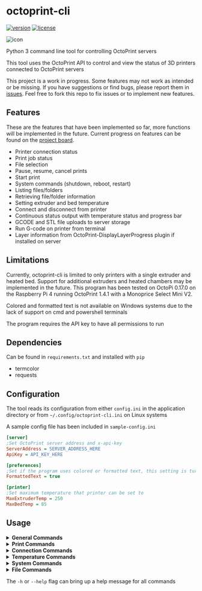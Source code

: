# octoprint-cli

[![version](https://img.shields.io/badge/dynamic/json?color=blue&label=version&query=tag_name&url=https%3A%2F%2Fapi.github.com%2Frepos%2Fuserblackbox%2Foctoprint-cli%2Freleases%2Flatest&style=flat-square)](https://github.com/UserBlackBox/octoprint-cli/releases/latest) [![license](https://img.shields.io/badge/dynamic/json?color=brightgreen&label=license&query=license.key&url=https%3A%2F%2Fapi.github.com%2Frepos%2FUserBlackBox%2Foctoprint-cli&style=flat-square)](https://github.com/UserBlackBox/octoprint-cli/blob/master/LICENSE)

![icon](https://raw.githubusercontent.com/UserBlackBox/octoprint-cli/master/icon/icon.png)

Python 3 command line tool for controlling OctoPrint servers

This tool uses the OctoPrint API to control and view the status of 3D printers connected to OctoPrint servers

This project is a work in progress. Some features may not work as intended or be missing. If you have suggestions or find bugs, please report them in [issues](https://github.com/UserBlackBox/octoprint-cli/issues). Feel free to fork this repo to fix issues or to implement new features.

## Features

These are the features that have been implemented so far, more functions will be implemented in the future. Current progress on features can be found on the [project board](https://github.com/UserBlackBox/octoprint-cli/projects/1).

-   Printer connection status
-   Print job status
-   File selection
-   Pause, resume, cancel prints
-   Start print
-   System commands (shutdown, reboot, restart)
-   Listing files/folders
-   Retrieving file/folder information
-   Setting extruder and bed temperature
-   Connect and disconnect from printer
-   Continuous status output with temperature status and progress bar
-   GCODE and STL file uploads to server storage
-   Run G-code on printer from terminal
-   Layer information from OctoPrint-DisplayLayerProgress plugin if installed on server

## Limitations

Currently, octoprint-cli is limited to only printers with a single extruder and heated bed. Support for additional extruders and heated chambers may be implemented in the future. This program has been tested on OctoPi 0.17.0 on the Raspberry Pi 4 running OctoPrint 1.4.1 with a Monoprice Select Mini V2.

Colored and formatted text is not available on Windows systems due to the lack of support on cmd and powershell terminals

The program requires the API key to have all permissions to run

## Dependencies

Can be found in `requirements.txt` and installed with `pip`

-   termcolor
-   requests

## Configuration

The tool reads its configuration from either `config.ini` in the application directory or from `~/.config/octoprint-cli.ini` on Linux systems

A sample config file has been included in `sample-config.ini`

```ini
[server]
;Set OctoPrint server address and x-api-key
ServerAddress = SERVER_ADDRESS_HERE
ApiKey = API_KEY_HERE

[preferences]
;Set if the program uses colored or formatted text, this setting is turned off on windows due to cmd and powershell limitations
FormattedText = true

[printer]
;Set maximum temperature that printer can be set to
MaxExtruderTemp = 250
MaxBedTemp = 85
```

## Usage

<details>
<summary><b>General Commands</b></summary><br>

`octoprint-cli version` - get OctoPrint server version information

`octoprint-cli continuous` - get continuous refreshing temperature, layer, and print status

</details>

<details>
<summary><b>Print Commands</b></summary><br>

`octoprint-cli print status` - get current print job status

`octoprint-cli print select [path]` - load file on server

`octoprint-cli print start` - start print job on loaded file

`octoprint-cli print cancel` - cancel current print job

`octoprint-cli print pause` - pauses the current print job

`octoprint-cli print resume` - resumes the current print job

`octoprint-cli gcode [command]` - run GCODE command on printer

`octoprint-cli layers` - get layer information during prints from the DisplayLayerProgress plugin

</details>

<details>
<summary><b>Connection Commands</b></summary><br>

`octoprint-cli connection status` - get OctoPrint print connection information

`octoprint-cli connection connect` - connect to printer, serial port and baudrate are decided automatically unless specified with the `-b [BAUDRATE]` and `-p [PORT]` flags

`octoprint-cli connection disconnect` - disconnect from printer

</details>

<details>
<summary><b>Temperature Commands</b></summary><br>

`octoprint-cli temp status` - get current and target temperatures of extruder and bed

`octoprint-cli temp extruder [temp]` - set target temperature of extruder

`octoprint-cli temp bed [temp]` - set target temperature of print bed

</details>

<details>
<summary><b>System Commands</b></summary><br>

`octoprint-cli system restart` - restart OctoPrint server

`octoprint-cli system restart-safe` - restart OctoPrint server to safe mode

`octoprint-cli reboot` - reboot OctoPrint server

`octoprint-cli shutdown` - shutdown OctoPrint server

</details>

<details>
<summary><b>File Commands</b></summary><br>

`octoprint-cli files list` - list files on OctoPrint server, listing in folders can be done with `-p [PATH]` flag, files/folders can be filtered using the `--files` and `--folders` flags

`octoprint-cli files info [file]` - get information on file on server

`octoprint-cli files upload [file]` - upload local file to server

</details>

The `-h` or `--help` flag can bring up a help message for all commands
